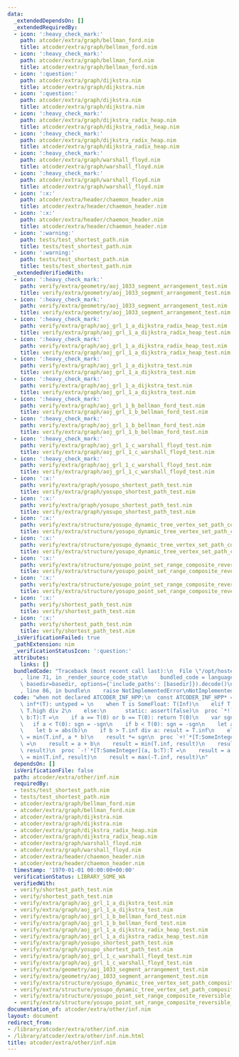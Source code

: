```yaml
---
data:
  _extendedDependsOn: []
  _extendedRequiredBy:
  - icon: ':heavy_check_mark:'
    path: atcoder/extra/graph/bellman_ford.nim
    title: atcoder/extra/graph/bellman_ford.nim
  - icon: ':heavy_check_mark:'
    path: atcoder/extra/graph/bellman_ford.nim
    title: atcoder/extra/graph/bellman_ford.nim
  - icon: ':question:'
    path: atcoder/extra/graph/dijkstra.nim
    title: atcoder/extra/graph/dijkstra.nim
  - icon: ':question:'
    path: atcoder/extra/graph/dijkstra.nim
    title: atcoder/extra/graph/dijkstra.nim
  - icon: ':heavy_check_mark:'
    path: atcoder/extra/graph/dijkstra_radix_heap.nim
    title: atcoder/extra/graph/dijkstra_radix_heap.nim
  - icon: ':heavy_check_mark:'
    path: atcoder/extra/graph/dijkstra_radix_heap.nim
    title: atcoder/extra/graph/dijkstra_radix_heap.nim
  - icon: ':heavy_check_mark:'
    path: atcoder/extra/graph/warshall_floyd.nim
    title: atcoder/extra/graph/warshall_floyd.nim
  - icon: ':heavy_check_mark:'
    path: atcoder/extra/graph/warshall_floyd.nim
    title: atcoder/extra/graph/warshall_floyd.nim
  - icon: ':x:'
    path: atcoder/extra/header/chaemon_header.nim
    title: atcoder/extra/header/chaemon_header.nim
  - icon: ':x:'
    path: atcoder/extra/header/chaemon_header.nim
    title: atcoder/extra/header/chaemon_header.nim
  - icon: ':warning:'
    path: tests/test_shortest_path.nim
    title: tests/test_shortest_path.nim
  - icon: ':warning:'
    path: tests/test_shortest_path.nim
    title: tests/test_shortest_path.nim
  _extendedVerifiedWith:
  - icon: ':heavy_check_mark:'
    path: verify/extra/geometry/aoj_1033_segment_arrangement_test.nim
    title: verify/extra/geometry/aoj_1033_segment_arrangement_test.nim
  - icon: ':heavy_check_mark:'
    path: verify/extra/geometry/aoj_1033_segment_arrangement_test.nim
    title: verify/extra/geometry/aoj_1033_segment_arrangement_test.nim
  - icon: ':heavy_check_mark:'
    path: verify/extra/graph/aoj_grl_1_a_dijkstra_radix_heap_test.nim
    title: verify/extra/graph/aoj_grl_1_a_dijkstra_radix_heap_test.nim
  - icon: ':heavy_check_mark:'
    path: verify/extra/graph/aoj_grl_1_a_dijkstra_radix_heap_test.nim
    title: verify/extra/graph/aoj_grl_1_a_dijkstra_radix_heap_test.nim
  - icon: ':heavy_check_mark:'
    path: verify/extra/graph/aoj_grl_1_a_dijkstra_test.nim
    title: verify/extra/graph/aoj_grl_1_a_dijkstra_test.nim
  - icon: ':heavy_check_mark:'
    path: verify/extra/graph/aoj_grl_1_a_dijkstra_test.nim
    title: verify/extra/graph/aoj_grl_1_a_dijkstra_test.nim
  - icon: ':heavy_check_mark:'
    path: verify/extra/graph/aoj_grl_1_b_bellman_ford_test.nim
    title: verify/extra/graph/aoj_grl_1_b_bellman_ford_test.nim
  - icon: ':heavy_check_mark:'
    path: verify/extra/graph/aoj_grl_1_b_bellman_ford_test.nim
    title: verify/extra/graph/aoj_grl_1_b_bellman_ford_test.nim
  - icon: ':heavy_check_mark:'
    path: verify/extra/graph/aoj_grl_1_c_warshall_floyd_test.nim
    title: verify/extra/graph/aoj_grl_1_c_warshall_floyd_test.nim
  - icon: ':heavy_check_mark:'
    path: verify/extra/graph/aoj_grl_1_c_warshall_floyd_test.nim
    title: verify/extra/graph/aoj_grl_1_c_warshall_floyd_test.nim
  - icon: ':x:'
    path: verify/extra/graph/yosupo_shortest_path_test.nim
    title: verify/extra/graph/yosupo_shortest_path_test.nim
  - icon: ':x:'
    path: verify/extra/graph/yosupo_shortest_path_test.nim
    title: verify/extra/graph/yosupo_shortest_path_test.nim
  - icon: ':x:'
    path: verify/extra/structure/yosupo_dynamic_tree_vertex_set_path_composite_link_cut_tree_test.nim
    title: verify/extra/structure/yosupo_dynamic_tree_vertex_set_path_composite_link_cut_tree_test.nim
  - icon: ':x:'
    path: verify/extra/structure/yosupo_dynamic_tree_vertex_set_path_composite_link_cut_tree_test.nim
    title: verify/extra/structure/yosupo_dynamic_tree_vertex_set_path_composite_link_cut_tree_test.nim
  - icon: ':x:'
    path: verify/extra/structure/yosupo_point_set_range_composite_reversible_splay_tree_test.nim
    title: verify/extra/structure/yosupo_point_set_range_composite_reversible_splay_tree_test.nim
  - icon: ':x:'
    path: verify/extra/structure/yosupo_point_set_range_composite_reversible_splay_tree_test.nim
    title: verify/extra/structure/yosupo_point_set_range_composite_reversible_splay_tree_test.nim
  - icon: ':x:'
    path: verify/shortest_path_test.nim
    title: verify/shortest_path_test.nim
  - icon: ':x:'
    path: verify/shortest_path_test.nim
    title: verify/shortest_path_test.nim
  _isVerificationFailed: true
  _pathExtension: nim
  _verificationStatusIcon: ':question:'
  attributes:
    links: []
  bundledCode: "Traceback (most recent call last):\n  File \"/opt/hostedtoolcache/Python/3.9.6/x64/lib/python3.9/site-packages/onlinejudge_verify/documentation/build.py\"\
    , line 71, in _render_source_code_stat\n    bundled_code = language.bundle(stat.path,\
    \ basedir=basedir, options={'include_paths': [basedir]}).decode()\n  File \"/opt/hostedtoolcache/Python/3.9.6/x64/lib/python3.9/site-packages/onlinejudge_verify/languages/nim.py\"\
    , line 86, in bundle\n    raise NotImplementedError\nNotImplementedError\n"
  code: "when not declared ATCODER_INF_HPP:\n  const ATCODER_INF_HPP* = 1\n  template\
    \ inf*(T): untyped = \n    when T is SomeFloat: T(Inf)\n    elif T is SomeInteger:\
    \ T.high div 2\n    else:\n      static: assert(false)\n  proc `*!`*[T:SomeInteger](a,\
    \ b:T):T =\n    if a == T(0) or b == T(0): return T(0)\n    var sgn = T(1)\n \
    \   if a < T(0): sgn = -sgn\n    if b < T(0): sgn = -sgn\n    let a = abs(a)\n\
    \    let b = abs(b)\n    if b > T.inf div a: result = T.inf\n    else: result\
    \ = min(T.inf, a * b)\n    result *= sgn\n  proc `+!`*[T:SomeInteger](a, b:T):T\
    \ =\n    result = a + b\n    result = min(T.inf, result)\n    result = max(-T.inf,\
    \ result)\n  proc `-!`*[T:SomeInteger](a, b:T):T =\n    result = a - b\n    result\
    \ = min(T.inf, result)\n    result = max(-T.inf, result)\n"
  dependsOn: []
  isVerificationFile: false
  path: atcoder/extra/other/inf.nim
  requiredBy:
  - tests/test_shortest_path.nim
  - tests/test_shortest_path.nim
  - atcoder/extra/graph/bellman_ford.nim
  - atcoder/extra/graph/bellman_ford.nim
  - atcoder/extra/graph/dijkstra.nim
  - atcoder/extra/graph/dijkstra.nim
  - atcoder/extra/graph/dijkstra_radix_heap.nim
  - atcoder/extra/graph/dijkstra_radix_heap.nim
  - atcoder/extra/graph/warshall_floyd.nim
  - atcoder/extra/graph/warshall_floyd.nim
  - atcoder/extra/header/chaemon_header.nim
  - atcoder/extra/header/chaemon_header.nim
  timestamp: '1970-01-01 00:00:00+00:00'
  verificationStatus: LIBRARY_SOME_WA
  verifiedWith:
  - verify/shortest_path_test.nim
  - verify/shortest_path_test.nim
  - verify/extra/graph/aoj_grl_1_a_dijkstra_test.nim
  - verify/extra/graph/aoj_grl_1_a_dijkstra_test.nim
  - verify/extra/graph/aoj_grl_1_b_bellman_ford_test.nim
  - verify/extra/graph/aoj_grl_1_b_bellman_ford_test.nim
  - verify/extra/graph/aoj_grl_1_a_dijkstra_radix_heap_test.nim
  - verify/extra/graph/aoj_grl_1_a_dijkstra_radix_heap_test.nim
  - verify/extra/graph/yosupo_shortest_path_test.nim
  - verify/extra/graph/yosupo_shortest_path_test.nim
  - verify/extra/graph/aoj_grl_1_c_warshall_floyd_test.nim
  - verify/extra/graph/aoj_grl_1_c_warshall_floyd_test.nim
  - verify/extra/geometry/aoj_1033_segment_arrangement_test.nim
  - verify/extra/geometry/aoj_1033_segment_arrangement_test.nim
  - verify/extra/structure/yosupo_dynamic_tree_vertex_set_path_composite_link_cut_tree_test.nim
  - verify/extra/structure/yosupo_dynamic_tree_vertex_set_path_composite_link_cut_tree_test.nim
  - verify/extra/structure/yosupo_point_set_range_composite_reversible_splay_tree_test.nim
  - verify/extra/structure/yosupo_point_set_range_composite_reversible_splay_tree_test.nim
documentation_of: atcoder/extra/other/inf.nim
layout: document
redirect_from:
- /library/atcoder/extra/other/inf.nim
- /library/atcoder/extra/other/inf.nim.html
title: atcoder/extra/other/inf.nim
---
```

